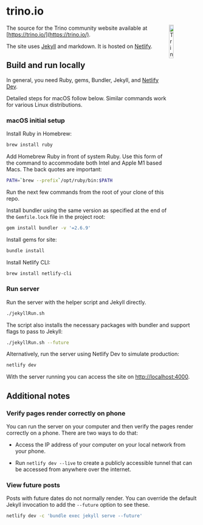 # trino.io

<img alt="Trino Logo" src="./assets/images/trino-logo/trino-ko_tiny-alt.svg" width="15%" align="right" />

The source for the Trino community website available at
[https://trino.io/](https://trino.io/).

The site uses [Jekyll](https://jekyllrb.com/) and markdown.
It is hosted on [Netlify](https://www.netlify.com/).

## Build and run locally

In general, you need Ruby, gems, Bundler, Jekyll,
and [Netlify Dev](https://www.netlify.com/products/dev/).

Detailed steps for macOS follow below.
Similar commands work for various Linux distributions.

### macOS initial setup

Install Ruby in Homebrew:

```bash
brew install ruby
```

Add Homebrew Ruby in front of system Ruby. Use this form of the command to
accommodate both Intel and Apple M1 based Macs. The back quotes are important:

```bash
PATH=`brew --prefix`/opt/ruby/bin:$PATH
```
Run the next few commands from the root of your clone of this repo.

Install bundler using the same version as specified at the end of the
`Gemfile.lock` file in the project root:

```bash
gem install bundler -v '=2.6.9'
```

Install gems for site:

```bash
bundle install
```

Install Netlify CLI:

```bash
brew install netlify-cli
```

### Run server

Run the server with the helper script and Jekyll directly.

```bash
./jekyllRun.sh
```

The script also installs the necessary packages with bundler and support flags
to pass to Jekyll:

```bash
./jekyllRun.sh --future
```

Alternatively, run the server using Netlify Dev to simulate production:

```bash
netlify dev
```

With the server running you can access the site on
[http://localhost:4000](http://localhost:4000).

## Additional notes

### Verify pages render correctly on phone

You can run the server on your computer and then verify the pages render
correctly on a phone. There are two ways to do that:

* Access the IP address of your computer on your local network from your phone.

* Run `netlify dev --live` to create a publicly accessible tunnel that can
  be accessed from anywhere over the internet.

### View future posts

Posts with future dates do not normally render. You can override the default
Jekyll invocation to add the `--future` option to see these.

```bash
netlify dev -c 'bundle exec jekyll serve --future'
```
